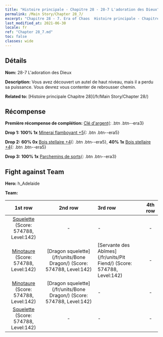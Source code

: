 ```yaml
---
title: "Histoire principale - Chapitre 28 - 28-7 L'adoration des Dieux"
permalink: /Main Story/Chapter 28_7/
excerpt: "Chapitre 28 - 7. Era of Chaos  Histoire principale - Chapitre 28_7. 28-7 L'adoration des Dieux"
last_modified_at: 2021-06-30
locale: fr
ref: "Chapter 28_7.md"
toc: false
classes: wide
---
```


## Détails

 **Nom:** 28-7 L'adoration des Dieux

 **Description:** Vous avez découvert un autel de haut niveau, mais il a perdu sa puissance. Vous devrez vous contenter de rebrousser chemin.

 **Related to:** [Histoire principale Chapitre 28](/fr/Main Story/Chapter 28/)

## Récompense

 **Première récompense de complétion:** [Clé d'argent](/ItemsFR/con_693/){: .btn .btn--era3}

 **Drop 1:** **100% 1x** [Minerai flamboyant +5](/ItemsFR/mat_96/){: .btn .btn--era5}

 **Drop 2:** **60% 0x** [Bois stellaire +4](/ItemsFR/mat_90/){: .btn .btn--era5}, **40% 1x** [Bois stellaire +4](/ItemsFR/mat_90/){: .btn .btn--era5}

 **Drop 3:** **100% 1x** [Parchemins de sorts](/ItemsFR/con_694/){: .btn .btn--era3}


## Fight against Team
 **Hero:** h_Adelaide

 **Team:**


  | 1st row | 2nd row | 3rd row | 4th row |
  |:----:|:----:|:----|:----:|
  | [Squelette](/fr/units/Skeleton/) (Score: 574788, Level:142)  | - | - | - |
  | [Minotaure](/fr/units/Minotaur/) (Score: 574788, Level:142)  | [Dragon squelette](/fr/units/Bone Dragon/) (Score: 574788, Level:142)  | [Servante des Abîmes](/fr/units/Pit Fiend/) (Score: 574788, Level:142)  | - |
  | [Minotaure](/fr/units/Minotaur/) (Score: 574788, Level:142)  | [Dragon squelette](/fr/units/Bone Dragon/) (Score: 574788, Level:142)  | - | - |
  | [Squelette](/fr/units/Skeleton/) (Score: 574788, Level:142)  | - | - | - |


